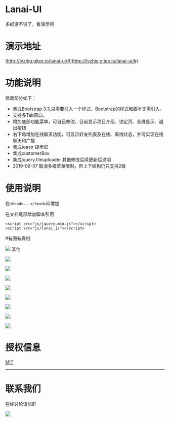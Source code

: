 
# Lanai-UI 
多的话不说了，看演示吧

# 演示地址

[http://lvzhig.gitee.io/lanai-ui/#](http://lvzhig.gitee.io/lanai-ui/#)

# 功能说明

修改部分如下：

- 集成Bootstrap 3.3,只需要引入一个样式，Bootstrap的样式和脚本无需引入。
- 支持多Tab窗口。
- 增加底部功能菜单，可自己修改，目前显示项目介绍、锁定页、全屏显示、退出按钮
- 右下角增加在线聊天功能，可显示好友列表及在线、离线状态，并可实现在线聊天和广播
- 集成toastr 提示框
- 集成customerBox
- 集成jquery.fileuploader
其他修改后续更新后说明
- 2019-09-07 取消多级菜单限制，但上下结构仍只支持2级 


# 使用说明
在`<head>...</head>`间增加
    <link href="css/lanai-ui.css" rel="stylesheet" />
	
在文档尾部增加脚本引用

    <script src="js/jquery.min.js"></script>
    <script src="js/lanai.js"></script>

#有图有真相

![](https://static.oschina.net/uploads/space/2018/0307/092342_HW6Z_2689711.png)
其他

![](https://static.oschina.net/uploads/space/2018/0307/092420_MCas_2689711.png)

![](https://static.oschina.net/uploads/space/2018/0307/092441_xadQ_2689711.png)

![](https://static.oschina.net/uploads/space/2018/0307/092459_Jd1p_2689711.png)

![](https://static.oschina.net/uploads/space/2018/0307/092520_GyoQ_2689711.png)

![](https://static.oschina.net/uploads/space/2018/0307/092553_AINf_2689711.png)

![](https://static.oschina.net/uploads/space/2018/0307/092626_ihzX_2689711.png)

![](https://static.oschina.net/uploads/space/2018/0307/092640_ep0e_2689711.png)

![](https://static.oschina.net/uploads/space/2018/0307/092714_StEa_2689711.png)




# 授权信息

[MIT](https://opensource.org/licenses/MIT "MIT")

----------


# 联系我们

在线讨论请加群

![](https://static.oschina.net/uploads/space/2017/1011/131225_NKWH_2689711.png)